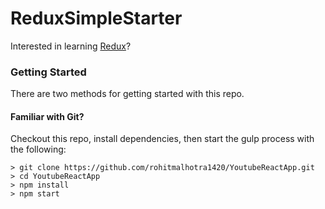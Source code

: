 # ReduxSimpleStarter

Interested in learning [Redux](https://www.udemy.com/react-redux/)?

### Getting Started

There are two methods for getting started with this repo.

#### Familiar with Git?
Checkout this repo, install dependencies, then start the gulp process with the following:

```
> git clone https://github.com/rohitmalhotra1420/YoutubeReactApp.git
> cd YoutubeReactApp
> npm install
> npm start
```
